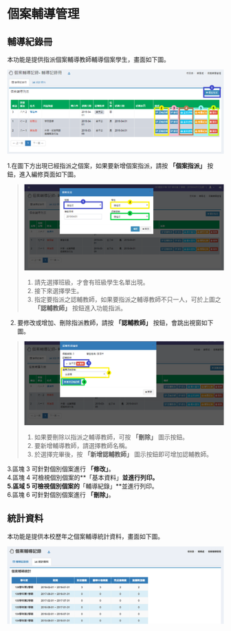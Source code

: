 # 個案輔導管理

## 輔導紀錄冊

本功能是提供指派個案輔導教師輔導個案學生，畫面如下圖。

![](../.gitbook/assets/counseling_register.png)

1.在圖下方出現已經指派之個案，如果要新增個案指派，請按 **「個案指派」** 按鈕，進入編修頁面如下圖。

> ![](../.gitbook/assets/counseling_register2.png) 
>
> 1. 請先選擇班級，才會有班級學生名單出現。
> 2. 接下來選擇學生。
> 3. 指定要指派之認輔教師，如果要指派之輔導教師不只一人，可於上圖之 **「認輔教師」** 按鈕進入功能指派。

2. 要修改或增加、刪除指派教師，請按 **「認輔教師」** 按鈕，會跳出視窗如下圖。

> ![](../.gitbook/assets/counseling_register3.png) 
>
> 1. 如果要刪除以指派之輔導教師，可按 **「刪除」** 圖示按鈕。
> 2. 要新增輔導教師，請選擇教師名稱。
> 3. 於選擇完畢後，按 **「新增認輔教師」** 圖示按鈕即可增加認輔教師。

3.區塊 3 可針對個別個案進行 **「修改」**。  
4.區塊 4 可檢視個別個案的**「基本資料」**並進行列印。  
5.區域 5 可檢視個別個案的**「輔導紀錄」**並進行列印。  
6.區塊 6 可針對個別個案進行 **「刪除」**。

## 統計資料

本功能是提供本校歷年之個案輔導統計資料，畫面如下圖。

![](../.gitbook/assets/counseling_register4.png)

